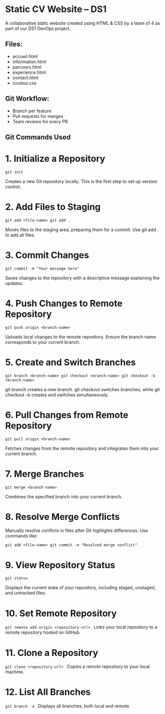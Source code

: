 # Static CV Website – DS1
A collaborative static website created using HTML & CSS by a team of 4 as part of our DS1 DevOps project.

## Files:
- accueil.html
- information.html
- parcours.html
- experience.html
- contact.html
- couleur.css

## Git Workflow:
- Branch per feature
- Pull requests for merges
- Team reviews for every PR

## Git Commands Used
# 1. Initialize a Repository
`git init`

Creates a new Git repository locally. This is the first step to set up version control.

# 2. Add Files to Staging
`git add <file-name>
git add .`

Moves files to the staging area, preparing them for a commit. Use git add . to add all files.

# 3. Commit Changes
`git commit -m "Your message here"`

Saves changes to the repository with a descriptive message explaining the updates.

# 4. Push Changes to Remote Repository
`git push origin <branch-name>`

Uploads local changes to the remote repository. Ensure the branch name corresponds to your current branch.

# 5. Create and Switch Branches
`git branch <branch-name>
git checkout <branch-name>
git checkout -b <branch-name>`

git branch creates a new branch. git checkout switches branches, while git checkout -b creates and switches simultaneously.

# 6. Pull Changes from Remote Repository
`git pull origin <branch-name>`

Fetches changes from the remote repository and integrates them into your current branch.

# 7. Merge Branches
`git merge <branch-name>`

Combines the specified branch into your current branch.

# 8. Resolve Merge Conflicts
Manually resolve conflicts in files after Git highlights differences. Use commands like:

`git add <file-name>
git commit -m "Resolved merge conflict"`

# 9. View Repository Status
`git status`

Displays the current state of your repository, including staged, unstaged, and untracked files.

# 10. Set Remote Repository
`git remote add origin <repository-url>
`
Links your local repository to a remote repository hosted on GitHub.

# 11. Clone a Repository
`git clone <repository-url>
`
Copies a remote repository to your local machine.

# 12. List All Branches
`git branch -a
`
Displays all branches, both local and remote.
